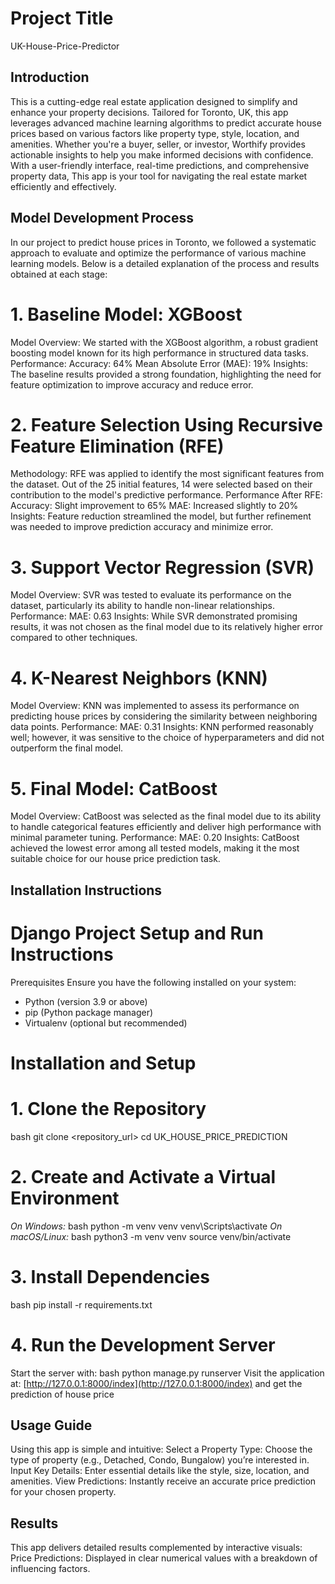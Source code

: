 # Project Title
UK-House-Price-Predictor
## Introduction
This is a cutting-edge real estate application designed to simplify and enhance your property decisions. Tailored for Toronto, UK, this app leverages advanced machine learning algorithms to predict accurate house prices based on various factors like property type, style, location, and amenities. Whether you're a buyer, seller, or investor, Worthify provides actionable insights to help you make informed decisions with confidence.
With a user-friendly interface, real-time predictions, and comprehensive property data, This app is your tool for navigating the real estate market efficiently and effectively.
## Model Development Process
In our project to predict house prices in Toronto, we followed a systematic approach to evaluate and optimize the performance of various machine learning models. Below is a detailed explanation of the process and results obtained at each stage:

# 1. Baseline Model: XGBoost
Model Overview: We started with the XGBoost algorithm, a robust gradient boosting model known for its high performance in structured data tasks.
Performance:
Accuracy: 64%
Mean Absolute Error (MAE): 19%
Insights: The baseline results provided a strong foundation, highlighting the need for feature optimization to improve accuracy and reduce error.
# 2. Feature Selection Using Recursive Feature Elimination (RFE)
Methodology: RFE was applied to identify the most significant features from the dataset. Out of the 25 initial features, 14 were selected based on their contribution to the model's predictive performance.
Performance After RFE:
Accuracy: Slight improvement to 65%
MAE: Increased slightly to 20%
Insights: Feature reduction streamlined the model, but further refinement was needed to improve prediction accuracy and minimize error.
# 3. Support Vector Regression (SVR)
Model Overview: SVR was tested to evaluate its performance on the dataset, particularly its ability to handle non-linear relationships.
Performance:
MAE: 0.63
Insights: While SVR demonstrated promising results, it was not chosen as the final model due to its relatively higher error compared to other techniques.
# 4. K-Nearest Neighbors (KNN)
Model Overview: KNN was implemented to assess its performance on predicting house prices by considering the similarity between neighboring data points.
Performance:
MAE: 0.31
Insights: KNN performed reasonably well; however, it was sensitive to the choice of hyperparameters and did not outperform the final model.
# 5. Final Model: CatBoost
Model Overview: CatBoost was selected as the final model due to its ability to handle categorical features efficiently and deliver high performance with minimal parameter tuning.
Performance:
MAE: 0.20
Insights: CatBoost achieved the lowest error among all tested models, making it the most suitable choice for our house price prediction task.

## Installation Instructions
# Django Project Setup and Run Instructions

 Prerequisites
Ensure you have the following installed on your system:
- Python (version 3.9 or above)
- pip (Python package manager)
- Virtualenv (optional but recommended)

# Installation and Setup

# 1. Clone the Repository
bash
git clone <repository_url>
cd UK_HOUSE_PRICE_PREDICTION


# 2. Create and Activate a Virtual Environment
*On Windows:*
bash
python -m venv venv
venv\Scripts\activate
*On macOS/Linux:*
bash
python3 -m venv venv
source venv/bin/activate
# 3. Install Dependencies
bash
pip install -r requirements.txt
# 4. Run the Development Server
Start the server with:
bash
python manage.py runserver
Visit the application at: [http://127.0.0.1:8000/index](http://127.0.0.1:8000/index) and get the prediction of house price
## Usage Guide
Using this app is simple and intuitive:
Select a Property Type: Choose the type of property (e.g., Detached, Condo, Bungalow) you’re interested in.
Input Key Details: Enter essential details like the style, size, location, and amenities.
View Predictions: Instantly receive an accurate price prediction for your chosen property.
## Results 
This app delivers detailed results complemented by interactive visuals:
Price Predictions: Displayed in clear numerical values with a breakdown of influencing factors.


